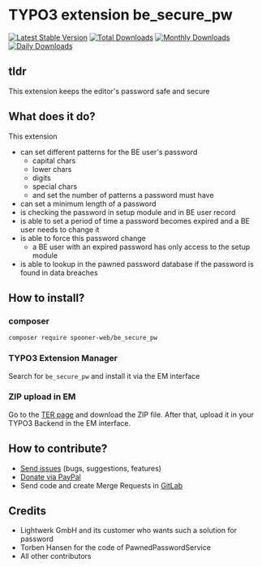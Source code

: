 # TYPO3 extension be_secure_pw

[![Latest Stable Version](https://poser.pugx.org/spooner-web/be_secure_pw/v/stable)](https://packagist.org/packages/spooner-web/be_secure_pw) [![Total Downloads](https://poser.pugx.org/spooner-web/be_secure_pw/downloads)](https://packagist.org/packages/spooner-web/be_secure_pw) [![Monthly
Downloads](https://poser.pugx.org/spooner-web/be_secure_pw/d/monthly)](https://packagist.org/packages/spooner-web/be_secure_pw) [![Daily Downloads](https://poser.pugx.org/spooner-web/be_secure_pw/d/daily)](https://packagist.org/packages/spooner-web/be_secure_pw)

## tldr

This extension keeps the editor's password safe and secure

## What does it do?

This extension

* can set different patterns for the BE user's password
    * capital chars
    * lower chars
    * digits
    * special chars
    * and set the number of patterns a password must have
* can set a minimum length of a password
* is checking the password in setup module and in BE user record
* is able to set a period of time a password becomes expired and a BE user needs to change it
* is able to force this password change
    * a BE user with an expired password has only access to the setup module
* is able to lookup in the pawned password database if the password is found in data breaches

## How to install?

### composer

`composer require spooner-web/be_secure_pw`

### TYPO3 Extension Manager

Search for `be_secure_pw` and install it via the EM interface

### ZIP upload in EM

Go to the [TER page](https://extensions.typo3.org/extension/be_secure_pw) and download the ZIP file. After that, upload it in your
TYPO3 Backend in the EM interface.

## How to contribute?

* [Send issues](https://git.spooner.io/spooner/be_secure_pw/issues) (bugs, suggestions, features)
* [Donate via PayPal](https://paypal.me/Tomalo/50)
* Send code and create Merge Requests in [GitLab](https://git.spooner.io/spooner/be_secure_pw)

## Credits

* Lightwerk GmbH and its customer who wants such a solution for password
* Torben Hansen for the code of PawnedPasswordService
* All other contributors
